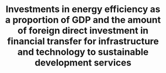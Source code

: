 ---
actual_indicator_available: null
actual_indicator_available_description: null
comments_and_limitations: null
data_non_statistical: true
date_metadata_updated: null
date_of_national_source_publication: null
disaggregation_categories: null
disaggregation_geography: null
goal_meta_link: http://unstats.un.org/sdgs/files/metadata-compilation/Metadata-Goal-7.pdf
goal_meta_link_page: 16
graph: null
graph_status_notes: checking
graph_title: Investments in energy efficiency as a proportion of GDP and the amount
  of foreign direct investment in financial transfer for infrastructure and technology
  to sustainable development services
graph_type: null
graph_type_description: null
has_metadata: false
indicator: 7.b.1
indicator_definition: ''
indicator_name: Investments in energy efficiency as a proportion of GDP and the amount
  of foreign direct investment in financial transfer for infrastructure and technology
  to sustainable development services
indicator_variable: null
international_and_national_references: null
layout: indicator
method_of_computation: ''
periodicity: null
permalink: /7-b-1/
published: false
rationale_interpretation: ''
reporting_status: notstarted
scheduled_update_by_SDG_team: null
scheduled_update_by_national_source: null
sdg_goal: 7
source_active_1: true
source_agency_staff_email_1: null
source_agency_staff_name_1: null
source_agency_survey_dataset_1: null
source_notes_1: null
source_title_1: null
source_url_1: null
target: By 2030, expand infrastructure and upgrade technology for supplying modern
  and sustainable energy services for all in developing countries, in particular least
  developed countries and small island developing States and landlocked developing
  countries, in accordance with their respective programmes of support
target_id: 7.b
time_period: null
title: Investments in energy efficiency as a proportion of GDP and the amount of foreign
  direct investment in financial transfer for infrastructure and technology to sustainable
  development services
un_custodial_agency: IEA
un_designated_tier: '3'
unit_of_measure: null
variable_description: null
variable_notes: null
---